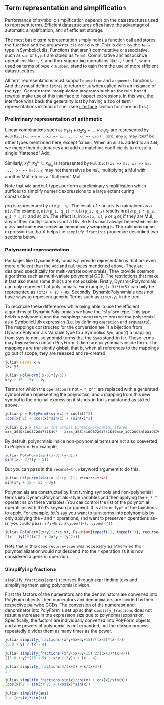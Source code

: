 ## Term representation and simplification

Performance of symbolic simplification depends on the datastructures used to represent terms. Efficient datastructures often have the advantage of automatic simplification, and of efficient storage.

The most basic term representation simply holds a function call and stores the function and the arguments it is called with. This is done by the `Term` type in SymbolicUtils. Functions that aren't commutative or associative, such as `sin` or `hypot` are stored as `Term`s. Commutative and associative operations like `+`, `*`, and their supporting operations like `-`, `/` and `^`, when used on terms of type `<:Number`, stand to gain from the use of more efficient datastrucutres.

All term representations must support `operation` and `arguments` functions. And they must define `istree` to return `true` when called with an instance of the type. Generic term-manipulation programs such as the rule-based rewriter make use of this interface to inspect expressions. In this way, the interface wins back the generality lost by having a zoo of term representations instead of one. (see [interface](/interface/) section for more on this.)


### Preliminary representation of arithmetic

Linear combinations such as $\alpha_1  x_1 + \alpha_2 x_2 +...+ \alpha_n x_n$ are represented by `Add(Dict(x₁ => α₁, x₂ => α₂, ..., xₙ => αₙ))`. Here, any $x_i$ may itself be other types mentioned here, except for `Add`. When an `Add` is added to an `Add`, we merge their dictionaries and add up matching coefficients to create a single "flattened" Add.

Similarly, $x_1^{m_1}x_2^{m_2}...x_{m_n}$ is represented by
`Mul(Dict(x₁ => m₁, x₂ => m₂, ..., xₙ => mₙ))`. $x_i$ may not themselves be `Mul`, multiplying a Mul with another Mul returns a "flattened" Mul.

Note that `Add` and `Mul` types perform a preliminary simplification which suffices to simplify numeric expressions to a large extent during construction.

$p / q$ is represented by `Div(p, q)`. The result of `*` on `Div` is maintained as a `Div`. For example, `Div(p_1, q_1) * Div(p_2, q_2)` results in `Div(p_1 * p_2, q_1 * q_2)` and so on. The effect is, in `Div(p, q)`, `p` or `q` or, if they are Mul, any of their multiplicands is not a Div. So `Mul`s must always be nested inside a `Div` and can never show up immediately wrapping it. This rule sets up an expression so that it helps the `simplify_fractions` procedure described two sections below.


### Polynomial representation

Packages like DynamicPolynomials.jl provide representations that are even more efficient than the `Add` and `Mul` types mentioned above. They are designed specifically for multi-variate polynomials. They provide common algorithms such as multi-variate polynomial GCD. The restrictions that make it fast also mean some things are not possible: Firstly, DynamicPolynomials can only represent flat polynomials. For example, `(x-3)*(x+5)` can only be represented as `(x^2) + 15 - 8x`. Secondly, DynamicPolynomials does not have ways to represent generic Terms such as `sin(x-y)` in the tree.

To reconcile these differences while being able to use the efficient algorithms of DynamicPolynomials we have the `PolyForm` type. This type holds a polynomial and the mappings necessary to present the polynomial as a SymbolicUtils expression (i.e. by defining `operation` and `arguments`).  The mappings constructed for the conversion are 1) a bijection from DynamicPolynomials Variable type to a Symbolics `Sym`, and 2) a mapping from `Sym`s to non-polynomial terms that the `Sym`s stand-in for. These terms may themselves contain PolyForm if there are polynomials inside them. The mappings are transiently global, that is, when all references to the mappings go out of scope, they are released and re-created.

```julia
julia> @syms x y
(x, y)

julia> PolyForm((x-3)*(y-5))
x*y + 15 - 5x - 3y
```

Terms for which the `operation` is not `+`, `*`, or `^` are replaced with a generated symbol when representing the polynomial, and a mapping from this new symbol to the original expression it stands-in for is maintained as stated above.

```julia
julia> p = PolyForm((sin(x) + cos(x))^2)
(cos(x)^2) + 2cos(x)*sin(x) + (sin(x)^2)

julia> p.p # this is the actual DynamicPolynomial stored
cos_3658410937268741549² + 2cos_3658410937268741549sin_10720964503106793468 + sin_10720964503106793468²
```

By default, polynomials inside non-polynomial terms are not also converted to PolyForm. For example,

```julia
julia> PolyForm(sin((x-3)*(y-5)))
sin((x - 3)*(y - 5))
```
But you can pass in the `recurse=true` keyword argument to do this.

```julia
julia> PolyForm(sin((x-3)*(y-5)), recurse=true)
sin(x*y + 15 - 5x - 3y)
```

Polynomials are constructed by first turning symbols and non-polynomial terms into DynamicPolynomials-style variables and then applying the `+`, `*`, `^` operations on these variables. You can control the list of the polynomial operations with the `Fs` keyword argument. It is a `Union` type of the functions to apply. For example, let's say you want to turn terms into polynomials by only applying the `+` and `^` operations, and want to preserve `*` operations as-is, you could pass in `Fs=Union{typeof(+), typeof(^)}`

```julia
julia> PolyForm((x+y)^2*(x-y), Fs=Union{typeof(+), typeof(^)}, recurse=true)
((x - (y))*((x^2) + 2x*y + (y^2)))
```

Note that in this case `recurse=true` was necessary as otherwise the polynomialization would not descend into the `*` operation as it is now considered a generic operation.

### Simplifying fractions

`simplify_fractions(expr)` recurses through `expr` finding `Div`s and simplifying them using polynomial divison.

First the factors of the numerators and the denominators are converted into PolyForm objects, then numerators and denominators are divided by their respective pairwise GCDs. The conversion of the numerator and denominator into PolyForm is set up so that `simplify_fractions` does not result in increase in the expression size due to polynomial expansion. Specifically, the factors are individually converted into PolyForm objects, and any powers of polynomial is not expanded, but the divison process repeatedly divides them as many times as the power.


```julia
julia> simplify_fractions((x*y+5x+3y+15)/((x+3)*(x-4)))
(5.0 + y) / (x - 4)

julia> simplify_fractions((x*y+5x+3y+15)^2/((x+3)*(x-4)))
((5.0 + y)*(15 + 5x + x*y + 3y)) / (x - 4)

julia> simplify_fractions(3/(x+3) + x/(x+3))
1

julia> simplify_fractions(sin(x)/cos(x) + cos(x)/sin(x))
(cos(x)^2 + sin(x)^2) / (cos(x)*sin(x))

julia> simplify(ans)
1 / (cos(x)*sin(x))
```

